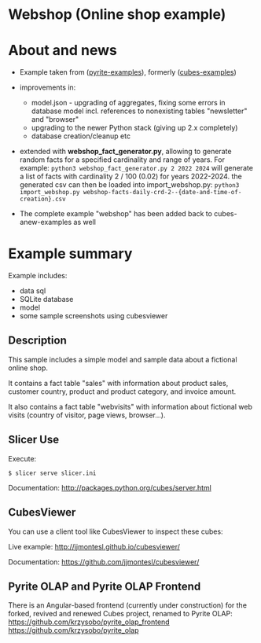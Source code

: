 Webshop (Online shop example)
=============================

# About and news
- Example taken from ([pyrite-examples](https://github.com/krzysobo/pyrite-examples)), formerly ([cubes-examples](https://github.com/DataBrewery/cubes-examples))  
- improvements in:
    - model.json - upgrading of aggregates, fixing some errors in database model incl. references to nonexisting tables "newsletter" and "browser"    
    - upgrading to the newer Python stack (giving up 2.x completely)
    - database creation/cleanup etc
- extended with __webshop_fact_generator.py__, allowing to generate random facts for a specified cardinality and range of years. For example:
    ```python3 webshop_fact_generator.py 2 2022 2024```
    will generate a list of facts with cardinality 2 / 100 (0.02) for years 2022-2024.
    the generated csv can then be loaded into import_webshop.py:
    ```python3 import_webshop.py webshop-facts-daily-crd-2--{date-and-time-of-creation}.csv```

- The complete example "webshop" has been added back to cubes-anew-examples as well


# Example summary
Example includes:

* data sql
* SQLite database 
* model
* some sample screenshots using cubesviewer

Description
-----------

This sample includes a simple model and sample data about a fictional
online shop.

It contains a fact table "sales" with information about product sales,
customer country, product and product category, and invoice amount.

It also contains a fact table "webvisits" with information about
fictional web visits (country of visitor, page views, browser...).

Slicer Use
----------

Execute:

    $ slicer serve slicer.ini

Documentation: http://packages.python.org/cubes/server.html

CubesViewer
-----------

You can use a client tool like CubesViewer to inspect these cubes:

Live example: http://jjmontesl.github.io/cubesviewer/

Documentation: https://github.com/jjmontesl/cubesviewer/


Pyrite OLAP and Pyrite OLAP Frontend
-----------
There is an Angular-based frontend (currently under construction) 
for the forked, revived and renewed Cubes project, renamed to Pyrite OLAP:
    https://github.com/krzysobo/pyrite_olap_frontend
    https://github.com/krzysobo/pyrite_olap

